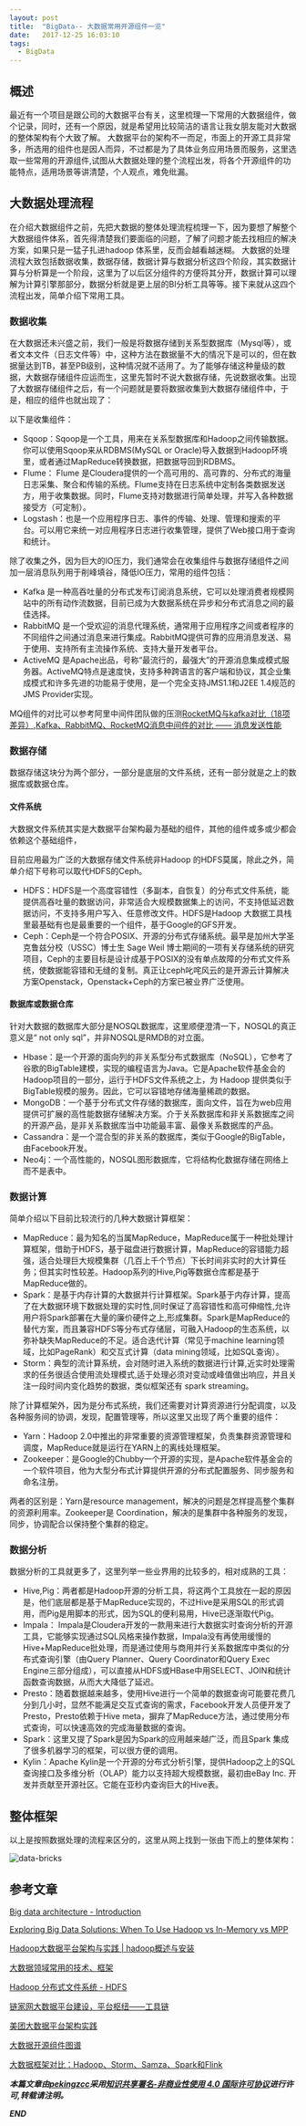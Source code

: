 ```yaml
---
layout: post
title:  "BigData-- 大数据常用开源组件一览"
date:   2017-12-25 16:03:10
tags: 
  - BigData
---
```



## 概述

最近有一个项目是跟公司的大数据平台有关，这里梳理一下常用的大数据组件，做个记录，同时，还有一个原因，就是希望用比较简洁的语言让我女朋友能对大数据的整体架构有个大致了解。
大数据平台的架构不一而足，市面上的开源工具非常多，所选用的组件也是因人而异，不过都是为了具体业务应用场景而服务，这里选取一些常用的开源组件,试图从大数据处理的整个流程出发，将各个开源组件的功能特点，适用场景等讲清楚，个人观点，难免纰漏。

## 大数据处理流程

在介绍大数据组件之前，先把大数据的整体处理流程梳理一下，因为要想了解整个大数据组件体系，首先得清楚我们要面临的问题，了解了问题才能去找相应的解决方案，如果只是一猛子扎进hadoop 体系里，反而会越看越迷糊。
大数据的处理流程大致包括数据收集，数据存储，数据计算与数据分析这四个阶段，其实数据计算与分析算是一个阶段，这里为了以后区分组件的方便将其分开，数据计算可以理解为计算引擎那部分，数据分析就是更上层的BI分析工具等等。接下来就从这四个流程出发，简单介绍下常用工具。

### 数据收集

在大数据还未兴盛之前，我们一般是将数据存储到关系型数据库（Mysql等），或者文本文件（日志文件等）中，这种方法在数据量不大的情况下是可以的，但在数据量达到TB，甚至PB级别，这种情况就不适用了。为了能够存储这种量级的数据，大数据存储组件应运而生，这里先暂时不说大数据存储，先说数据收集。出现了大数据存储组件之后，有一个问题就是要将数据收集到大数据存储组件中，于是，相应的组件也就出现了：

以下是收集组件：

- Sqoop：Sqoop是一个工具，用来在关系型数据库和Hadoop之间传输数据。你可以使用Sqoop来从RDBMS(MySQL or Oracle)导入数据到Hadoop环境里，或者通过MapReduce转换数据，把数据导回到RDBMS。
- Flume： Flume 是Cloudera提供的一个高可用的、高可靠的、分布式的海量日志采集、聚合和传输的系统。Flume支持在日志系统中定制各类数据发送方，用于收集数据。同时，Flume支持对数据进行简单处理，并写入各种数据接受方（可定制）。
- Logstash：也是一个应用程序日志、事件的传输、处理、管理和搜索的平台。可以用它来统一对应用程序日志进行收集管理，提供了Web接口用于查询和统计。

除了收集之外，因为巨大的IO压力，我们通常会在收集组件与数据存储组件之间加一层消息队列用于削峰填谷，降低IO压力，常用的组件包括：

-  Kafka 是一种高吞吐量的分布式发布订阅消息系统，它可以处理消费者规模网站中的所有动作流数据，目前已成为大数据系统在异步和分布式消息之间的最佳选择。
-  RabbitMQ 是一个受欢迎的消息代理系统，通常用于应用程序之间或者程序的不同组件之间通过消息来进行集成。RabbitMQ提供可靠的应用消息发送、易于使用、支持所有主流操作系统、支持大量开发者平台。
-  ActiveMQ 是Apache出品，号称“最流行的，最强大”的开源消息集成模式服务器。ActiveMQ特点是速度快，支持多种跨语言的客户端和协议，其企业集成模式和许多先进的功能易于使用，是一个完全支持JMS1.1和J2EE 1.4规范的JMS Provider实现。

MQ组件的对比可以参考阿里中间件团队做的压测[RocketMQ与kafka对比（18项差异）](http://jm.taobao.org/2016/03/24/rmq-vs-kafka/),[Kafka、RabbitMQ、RocketMQ消息中间件的对比 —— 消息发送性能](http://jm.taobao.org/2016/04/01/kafka-vs-rabbitmq-vs-rocketmq-message-send-performance/)

### 数据存储

数据存储这块分为两个部分，一部分是底层的文件系统，还有一部分就是之上的数据库或数据仓库。

#### 文件系统

大数据文件系统其实是大数据平台架构最为基础的组件，其他的组件或多或少都会依赖这个基础组件，

目前应用最为广泛的大数据存储文件系统非Hadoop 的HDFS莫属，除此之外，简单介绍下号称可以取代HDFS的Ceph。
- HDFS：HDFS是一个高度容错性（多副本，自恢复）的分布式文件系统，能提供高吞吐量的数据访问，非常适合大规模数据集上的访问，不支持低延迟数据访问，不支持多用户写入、任意修改文件。HDFS是Hadoop 大数据工具栈里最基础有也是最重要的一个组件，基于Google的GFS开发。
- Ceph：Ceph是一个符合POSIX、开源的分布式存储系统。最早是加州大学圣克鲁兹分校（USSC）博士生 Sage Weil 博士期间的一项有关存储系统的研究项目，Ceph的主要目标是设计成基于POSIX的没有单点故障的分布式文件系统，使数据能容错和无缝的复制。真正让ceph叱咤风云的是开源云计算解决方案Openstack，Openstack+Ceph的方案已被业界广泛使用。 

#### 数据库或数据仓库

针对大数据的数据库大部分是NOSQL数据库，这里顺便澄清一下，NOSQL的真正意义是“ not only sql”，并非NOSQL是RMDB的对立面。

- Hbase：是一个开源的面向列的非关系型分布式数据库（NoSQL），它参考了谷歌的BigTable建模，实现的编程语言为Java。它是Apache软件基金会的Hadoop项目的一部分，运行于HDFS文件系统之上，为 Hadoop 提供类似于BigTable规模的服务。因此，它可以容错地存储海量稀疏的数据。
- MongoDB：一个基于分布式文件存储的数据库，面向文件，旨在为web应用提供可扩展的高性能数据存储解决方案。介于关系数据库和非关系数据库之间的开源产品，是非关系数据库当中功能最丰富、最像关系数据库的产品。
- Cassandra：是一个混合型的非关系的数据库，类似于Google的BigTable，由Facebook开发。
- Neo4j：一个高性能的，NOSQL图形数据库，它将结构化数据存储在网络上而不是表中。

### 数据计算

简单介绍以下目前比较流行的几种大数据计算框架：

- MapReduce：最为知名的当属MapReduce，MapReduce属于一种批处理计算框架，借助于HDFS，基于磁盘进行数据计算，MapReduce的容错能力超强，适合处理巨大规模集群（几百上千个节点）下长时间非实时的大计算任务；但其实时性较差。Hadoop系列的Hive,Pig等数据仓库都是基于MapReduce做的。
- Spark：是基于内存计算的大数据并行计算框架。Spark基于内存计算，提高了在大数据环境下数据处理的实时性,同时保证了高容错性和高可伸缩性,允许用户将Spark部署在大量的廉价硬件之上,形成集群。Spark是MapReduce的替代方案，而且兼容HDFS等分布式存储层，可融入Hadoop的生态系统，以弥补缺失MapReduce的不足。适合迭代计算（常见于machine learning领域，比如PageRank）和交互式计算（data mining领域，比如SQL查询）。
- Storm：典型的流计算系统，会对随时进入系统的数据进行计算,近实时处理需求的任务很适合使用流处理模式,适于处理必须对变动或峰值做出响应，并且关注一段时间内变化趋势的数据，类似框架还有 spark streaming。

除了计算框架外，因为是分布式系统，我们还需要对计算资源进行分配调度，以及各种服务间的协调，发现，配置管理等，所以这里又出现了两个重要的组件：

- Yarn：Hadoop 2.0中推出的非常重要的资源管理框架，负责集群资源管理和调度，MapReduce就是运行在YARN上的离线处理框架。
- Zookeeper：是Google的Chubby一个开源的实现，是Apache软件基金会的一个软件项目，他为大型分布式计算提供开源的分布式配置服务、同步服务和命名注册。

两者的区别是：Yarn是resource management，解决的问题是怎样提高整个集群的资源利用率。Zookeeper是 Coordination，解决的是集群中各种服务的发现，同步，协调配合以保持整个集群的稳定。

### 数据分析

数据分析的工具就更多了，这里列举一些业界用的比较多的，相对成熟的工具：

- Hive,Pig：两者都是Hadoop开源的分析工具，将这两个工具放在一起的原因是，他们底层都是基于MapReduce实现的，不过Hive是采用SQL的形式调用，而Pig是用脚本的形式，因为SQL的便利易用，Hive已逐渐取代Pig。
- Impala： Impala是Cloudera开发的一款用来进行大数据实时查询分析的开源工具，它能够实现通过SQL风格来操作数据，Impala没有再使用缓慢的 Hive+MapReduce批处理，而是通过使用与商用并行关系数据库中类似的分布式查询引擎（由Query Planner、Query Coordinator和Query Exec Engine三部分组成），可以直接从HDFS或HBase中用SELECT、JOIN和统计函数查询数据，从而大大降低了延迟。
- Presto：随着数据越来越多，使用Hive进行一个简单的数据查询可能要花费几分到几小时，显然不能满足交互式查询的需求，Facebook开发人员便开发了Presto，Presto依赖于Hive meta，摒弃了MapReduce方法，通过使用分布式查询，可以快速高效的完成海量数据的查询。
- Spark：这里又提了Spark是因为Spark的应用越来越广泛，而且Spark 集成了很多机器学习的框架，可以很方便的调用。
- Kylin：Apache Kylin是一个开源的分布式分析引擎，提供Hadoop之上的SQL查询接口及多维分析（OLAP）能力以支持超大规模数据，最初由eBay Inc. 开发并贡献至开源社区。它能在亚秒内查询巨大的Hive表。


## 整体框架

以上是按照数据处理的流程来区分的，这里从网上找到一张由下而上的整体架构：

![data-bricks](https://raw.githubusercontent.com/zhangchenchen/zhangchenchen.github.io/hexo/images/2017-12-27-databricks.jpg)


## 参考文章

[Big data architecture - Introduction](https://www.slideshare.net/welkaim/big-data-architecture-part-1)

[Exploring Big Data Solutions: When To Use Hadoop vs In-Memory vs MPP](https://content.pivotal.io/blog/exploring-big-data-solutions-when-to-use-hadoop-vs-in-memory-vs-mpp)

[Hadoop大数据平台架构与实践 | hadoop概述与安装 ](https://www.jianshu.com/p/0e8642e47fd2)

[大数据领域常用的技术、框架](http://minzhulou.com/74.html)

[Hadoop 分布式文件系统 - HDFS](http://www.cnblogs.com/sammyliu/p/4396225.html)

[链家网大数据平台建设，平台枢纽——工具链](https://zhuanlan.zhihu.com/p/25757213)

[美团大数据平台架构实践 ](http://www.10tiao.com/html/157/201608/2653160359/1.html)

[大数据开源组件图谱](http://blog.csdn.net/u010039929/article/details/70157376)

[大数据框架对比：Hadoop、Storm、Samza、Spark和Flink](http://www.infoq.com/cn/articles/hadoop-storm-samza-spark-flink)

***本篇文章由[pekingzcc](https://zhangchenchen.github.io/)采用[知识共享署名-非商业性使用 4.0 国际许可协议](https://creativecommons.org/licenses/by-nc-sa/4.0/)进行许可,转载请注明。***


 ***END***